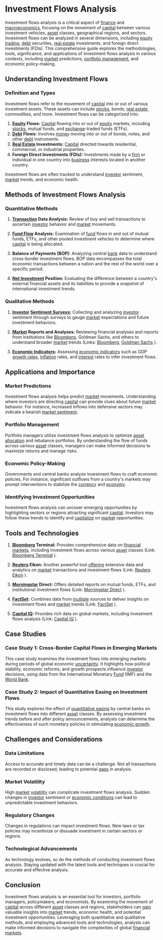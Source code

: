 # Investment Flows Analysis

Investment flows analysis is a critical aspect of [finance](../f/finance.md) and [macroeconomics](../m/macroeconomics.md), focusing on the movement of [capital](../c/capital.md) between various investment vehicles, [asset](../a/asset.md) classes, geographical regions, and sectors. Investment flows can be analyzed in several dimensions, including [equity trading](../e/equity_trading.md), [debt](../d/debt.md) securities, [real estate](../r/real_estate.md) investments, and foreign direct investments (FDIs). This comprehensive guide explores the methodologies, tools, significance, and applications of investment flows analysis in various contexts, including [market](../m/market.md) predictions, [portfolio management](../p/portfolio_management.md), and economic policy-making.

## Understanding Investment Flows

### Definition and Types

Investment flows refer to the movement of [capital](../c/capital.md) into or out of various investment assets. These assets can include [stocks](../s/stock.md), bonds, [real estate](../r/real_estate.md), commodities, and more. Investment flows can be categorized into:

1. **[Equity](../e/equity.md) Flows:** [Capital](../c/capital.md) flowing into or out of [equity](../e/equity.md) markets, including [stocks](../s/stock.md), mutual funds, and [exchange](../e/exchange.md)-traded funds (ETFs).
2. **[Debt](../d/debt.md) Flows:** Involves [money](../m/money.md) moving into or out of bonds, notes, and other [debt](../d/debt.md) instruments.
3. **[Real Estate](../r/real_estate.md) Investments:** [Capital](../c/capital.md) directed towards residential, commercial, or industrial properties.
4. **Foreign Direct Investments (FDIs):** Investments made by a [firm](../f/firm.md) or individual in one country into [business](../b/business.md) interests located in another country.

Investment flows are often tracked to understand [investor](../i/investor.md) sentiment, [market](../m/market.md) trends, and economic health.

## Methods of Investment Flows Analysis

### Quantitative Methods

1. **[Transaction](../t/transaction.md) Data Analysis:** Review of buy and sell transactions to ascertain [investor](../i/investor.md) behavior and [market](../m/market.md) movements.

2. **[Fund Flow](../f/fund_flow.md) Analysis:** Examination of [fund](../f/fund.md) flows in and out of mutual funds, ETFs, and other pooled investment vehicles to determine where [capital](../c/capital.md) is being allocated.

3. **Balance of Payments (BOP):** Analyzing central [bank](../b/bank.md) data to understand cross-border investment flows. BOP data encompasses the total economic transactions between a nation and the rest of the world over a specific period.

4. **[Net Investment](../n/net_investment.md) Position:** Evaluating the difference between a country's external financial assets and its liabilities to provide a snapshot of international investment trends.

### Qualitative Methods

1. **[Investor](../i/investor.md) [Sentiment Surveys](../s/sentiment_surveys.md):** Collecting and analyzing [investor](../i/investor.md) sentiment through surveys to gauge [market](../m/market.md) expectations and future investment behaviors.

2. **[Market](../m/market.md) Reports and Analyses:** Reviewing financial analyses and reports from institutions like [Bloomberg](../b/bloomberg.md), Goldman Sachs, and others to understand broader [market](../m/market.md) trends (Links: [Bloomberg](https://www.bloomberg.com/), [Goldman Sachs](https://www.goldmansachs.com/) ).

3. **[Economic Indicators](../e/economic_indicators.md):** Assessing [economic indicators](../e/economic_indicators.md) such as GDP [growth rates](../g/growth_rates_in_trading.md), [inflation](../i/inflation.md) rates, and [interest](../i/interest.md) rates to infer investment flows.

## Applications and Importance

### Market Predictions

Investment flows analysis helps predict [market](../m/market.md) movements. Understanding where investors are directing [capital](../c/capital.md) can provide clues about future [market](../m/market.md) behavior. For instance, increased inflows into defensive sectors may indicate a bearish [market sentiment](../m/market_sentiment.md).

### Portfolio Management

Portfolio managers utilize investment flows analysis to optimize [asset allocation](../a/asset_allocation.md) and rebalance portfolios. By understanding the flow of funds across various [asset](../a/asset.md) classes, managers can make informed decisions to maximize returns and manage risks.

### Economic Policy-Making

Governments and central banks analyze investment flows to craft economic policies. For instance, significant outflows from a country's markets may prompt interventions to stabilize the [currency](../c/currency.md) and [economy](../e/economy.md).

### Identifying Investment Opportunities

Investment flows analysis can uncover emerging opportunities by highlighting sectors or regions attracting significant [capital](../c/capital.md). Investors may follow these trends to identify and [capitalize](../c/capitalize.md) on [market](../m/market.md) opportunities.

## Tools and Technologies

1. **[Bloomberg](../b/bloomberg.md) Terminal:** Provides comprehensive data on [financial markets](../f/financial_market.md), including investment flows across various [asset](../a/asset.md) classes (Link: [Bloomberg Terminal](https://www.bloomberg.com/professional/solution/bloomberg-terminal/) ).

2. **[Reuters](../r/reuters.md) Eikon:** Another powerful tool [offering](../o/offering.md) extensive data and analytics on [market](../m/market.md) transactions and investment flows (Link: [Reuters Eikon](https://www.refinitiv.com/en/products/eikon-trading-software) ).

3. **[Morningstar](../m/morningstar.md) Direct:** Offers detailed reports on mutual funds, ETFs, and institutional investment flows (Link: [Morningstar Direct](https://www.morningstar.com/products/direct) ).

4. **[FactSet](../f/factset.md):** Combines data from [multiple](../m/multiple.md) sources to deliver insights on investment flows and [market](../m/market.md) trends (Link: [FactSet](https://www.factset.com/) ).

5. **[Capital IQ](../c/capital_iq.md):** Provides rich data on global markets, including investment flows analysis (Link: [Capital IQ](https://www.spglobal.com/marketintelligence/en/campaigns/capital-iq) ).

## Case Studies

### Case Study 1: Cross-Border Capital Flows in Emerging Markets

This case study examines the investment flows into emerging markets during periods of global economic [uncertainty](../u/uncertainty_in_trading.md). It highlights how political stability, economic reforms, and growth prospects influence [investor](../i/investor.md) decisions, using data from the International Monetary [Fund](../f/fund.md) (IMF) and the [World Bank](../w/world_bank.md).

### Case Study 2: Impact of Quantitative Easing on Investment Flows

This study explores the effect of [quantitative easing](../q/quantitative_easing.md) by central banks on investment flows into different [asset](../a/asset.md) classes. By assessing investment trends before and after policy announcements, analysts can determine the effectiveness of such monetary policies in stimulating [economic growth](../e/economic_growth.md).

## Challenges and Considerations

### Data Limitations

Access to accurate and timely data can be a challenge. Not all transactions are recorded or disclosed, leading to potential [gaps](../g/gap.md) in analysis.

### Market Volatility

High [market](../m/market.md) [volatility](../v/volatility.md) can complicate investment flows analysis. Sudden changes in [investor](../i/investor.md) sentiment or [economic conditions](../e/economic_conditions.md) can lead to unpredictable investment behaviors.

### Regulatory Changes

Changes in regulations can impact investment flows. New laws or tax policies may incentivize or dissuade investment in certain sectors or regions.

### Technological Advancements

As technology evolves, so do the methods of conducting investment flows analysis. Staying updated with the latest tools and techniques is crucial for accurate and effective analysis.

## Conclusion

Investment flows analysis is an essential tool for investors, portfolio managers, policymakers, and economists. By examining the movement of [capital](../c/capital.md) across different [asset](../a/asset.md) classes and regions, stakeholders can [gain](../g/gain.md) valuable insights into [market](../m/market.md) trends, economic health, and potential investment opportunities. Leveraging both quantitative and qualitative methods, and employing advanced tools and technologies, analysts can make informed decisions to navigate the complexities of global [financial markets](../f/financial_market.md).
